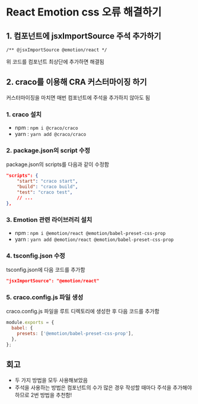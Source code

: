 # React Emotion css 오류 해결하기

## 1. 컴포넌트에 jsxImportSource 주석 추가하기

`/** @jsxImportSource @emotion/react */`

위 코드를 컴포넌트 최상단에 추가하면 해결됨

## 2. craco를 이용해 CRA 커스터마이징 하기

커스터마이징을 마치면 매번 컴포넌트에 주석을 추가하지 않아도 됨

### 1. craco 설치

- npm : `npm i @craco/craco`
- yarn : `yarn add @craco/craco`

### 2. package.json의 script 수정

package.json의 scripts를 다음과 같이 수정함

```json
"scripts": {
    "start": "craco start",
    "build": "craco build",
    "test": "craco test",
    // ...
},
```

### 3. Emotion 관련 라이브러리 설치

- npm : `npm i @emotion/react @emotion/babel-preset-css-prop`
- yarn : `yarn add @emotion/react @emotion/babel-preset-css-prop`

### 4. tsconfig.json 수정

tsconfig.json에 다음 코드를 추가함

```json
"jsxImportSource": "@emotion/react"
```

### 5. craco.config.js 파일 생성

craco.config.js 파일을 루트 디렉토리에 생성한 후 다음 코드를 추가함

```js
module.exports = {
  babel: {
    presets: ['@emotion/babel-preset-css-prop'],
  },
};
```

## 회고

- 두 가지 방법을 모두 사용해보았음
- 주석을 사용하는 방법은 컴포넌트의 수가 많은 경우 작성할 때마다 주석을 추가해야 하므로 2번 방법을 추천함!
